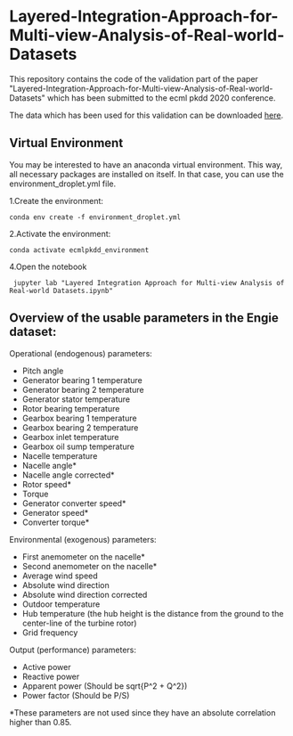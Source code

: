 # Layered-Integration-Approach-for-Multi-view-Analysis-of-Real-world-Datasets
This repository contains the code of the validation part of the paper "Layered-Integration-Approach-for-Multi-view-Analysis-of-Real-world-Datasets" which has been submitted to the ecml pkdd 2020 conference.

The data which has been used for this validation can be downloaded [here](https://opendata-renewables.engie.com/explore/index).

## Virtual Environment
You may be interested to have an anaconda virtual environment. This way, all necessary packages are installed on itself. In that case, you can use the environment_droplet.yml file.

1.Create the environment:

    conda env create -f environment_droplet.yml
    
    
2.Activate the environment: 

    conda activate ecmlpkdd_environment 

4.Open the notebook

     jupyter lab "Layered Integration Approach for Multi-view Analysis of Real-world Datasets.ipynb"

## Overview of the usable parameters in the Engie dataset:
Operational (endogenous) parameters:

- Pitch angle 
- Generator bearing 1 temperature 
- Generator bearing 2 temperature
- Generator stator temperature
- Rotor bearing temperature
- Gearbox bearing 1 temperature
- Gearbox bearing 2 temperature
- Gearbox inlet temperature
- Gearbox oil sump temperature
- Nacelle temperature
- Nacelle angle*
- Nacelle angle corrected*
- Rotor speed*
- Torque
- Generator converter speed*
- Generator speed*
- Converter torque*

Environmental (exogenous) parameters:
- First anemometer on the nacelle*
- Second anemometer on the nacelle*
- Average wind speed
- Absolute wind direction
- Absolute wind direction corrected
- Outdoor temperature
- Hub temperature (the hub height is the distance from the ground to the center-line of the turbine rotor)
- Grid frequency


Output (performance) parameters:
- Active power
- Reactive power
- Apparent power (Should be sqrt{P^2 + Q^2})
- Power factor (Should be P/S)

*These parameters are not used since they have an absolute correlation higher than 0.85.
